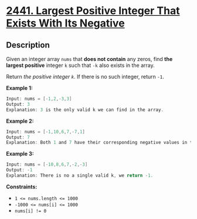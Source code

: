 # [2441. Largest Positive Integer That Exists With Its Negative](https://leetcode.com/problems/largest-positive-integer-that-exists-with-its-negative/)

## Description

Given an integer array `nums` that **does not contain** any zeros, find **the largest positive** integer `k` such that `-k` also exists in the array.

Return _the positive integer `k`_. If there is no such integer, return `-1`.

**Example 1:**

```go
Input: nums = [-1,2,-3,3]
Output: 3
Explanation: 3 is the only valid k we can find in the array.
```

**Example 2:**

```go
Input: nums = [-1,10,6,7,-7,1]
Output: 7
Explanation: Both 1 and 7 have their corresponding negative values in the array. 7 has a larger value.
```

**Example 3:**

```go
Input: nums = [-10,8,6,7,-2,-3]
Output: -1
Explanation: There is no a single valid k, we return -1.
```
**Constraints:**
* `1 <= nums.length <= 1000`
* `-1000 <= nums[i] <= 1000`
* `nums[i] != 0`